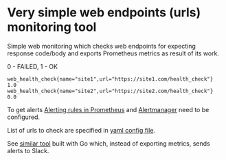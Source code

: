 # Very simple web endpoints (urls) monitoring tool

Simple web monitoring which checks web endpoints for expecting response code/body and exports Prometheus metrics as result of its work.

0 - FAILED, 1 - OK
```
web_health_check{name="site1",url="https://site1.com/health_check"} 1.0
web_health_check{name="site2",url="https://site2.com/health_check"} 0.0
```

To get alerts [Alerting rules in Prometheus](https://prometheus.io/docs/prometheus/latest/configuration/alerting_rules/) and [Alertmanager](https://prometheus.io/docs/alerting/latest/alertmanager/) need to be configured.

List of urls to check are specified in [yaml config file](src/conf/config.yml).

See [similar tool](https://github.com/alexk2000/web-health-check-go) built with Go which, instead of exporting metrics, sends alerts to Slack.